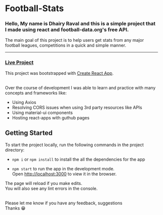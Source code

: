 # Football-Stats

### Hello, My name is Dhairy Raval and this is a simple project that I made using react and football-data.org's free API.

The main goal of this project is to help users get stats from any major football leagues, competitions in a quick and simple manner. 

---

### [Live Project](https://dhairyraval.github.io/football-stats/#/)
This project was bootstrapped with [Create React App](https://github.com/facebook/create-react-app). 
<br><br>

Over the course of development I was able to learn and practice with many concepts and frameworks like: 
 - Using Axios
 - Resolving CORS issues when using 3rd party resources like APIs
 - Using material-ui components
 - Hosting react-apps with guthub pages



## Getting Started

To start the project locally, run the following commands in the project directory:

 - `npm i` or `npm install` to install the all the dependencies for the app
 
 - `npm start` to run the app in the development mode.\
Open [http://localhost:3000](http://localhost:3000) to view it in the browser.


The page will reload if you make edits.\
You will also see any lint errors in the console.
<br><br>

Please let me know if you have any feedback, suggestions \
Thanks 😁
